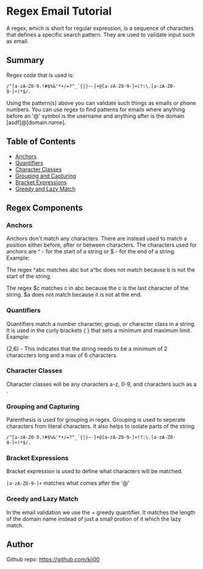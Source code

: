 # Regex Email Tutorial

A regex, which is short for regular expression, is a sequence of characters that defines a specific search pattern. They are used to validate input such as email.

## Summary

Regex code that is used is: 

``/^[a-zA-Z0-9.!#$%&'*+/=?^_`{|}~-]+@[a-zA-Z0-9-]+(?:\.[a-zA-Z0-9-]+)*$/.``

Using the pattern(s) above you can validate such things as emails or phone numbers. You can use regex to find patterns for emails where anything before an '@' symbol is the username and anything after is the domain [asdf]@[domain.name]. 

## Table of Contents

- [Anchors](#anchors)
- [Quantifiers](#quantifiers)
- [Character Classes](#character-classes)
- [Grouping and Capturing](#grouping-and-capturing)
- [Bracket Expressions](#bracket-expressions)
- [Greedy and Lazy Match](#greedy-and-lazy-match)

## Regex Components

### Anchors

Anchors don't match any characters. There are instead used to match a position either before, after or between characters. The characters used for anchors are ^ - for the start of a string or $ - for the end of a string. Example:

The regex ^abc matches abc but a^bc does not match because b is not the start of the string.

The regex \$c matches c in abc because the c is the last character of the string. $a does not match because it is not at the end.

### Quantifiers

Quantifiers match a number character, group, or character class in a string. It is used in the curly brackets { } that sets a minimum and maximum limit. Example:

{2,6} - This indicates that the string needs to be a minimum of 2 characcters long and a max of 6 characters.


### Character Classes

Character classes will be any characters a-z, 0-9, and characters such as a .

### Grouping and Capturing

Parenthesis is used for grouping in regex. Grouping is used to seperate characters from literal characters. It also helps to isolate parts of the string.

``/^[a-zA-Z0-9.!#$%&'*+/=?^_`{|}~-]+@[a-zA-Z0-9-]+(?:\.[a-zA-Z0-9-]+)*$/.``

### Bracket Expressions

Bracket expression is used to define what characters will be matched.

``[a-zA-Z0-9-]+`` matches what comes after the '@'

### Greedy and Lazy Match

In the email validation we use the + greedy quantifier. It matches the length of the domain name instead of just a small protion of it which the lazy match.

## Author

Github repo: https://github.com/kji00
